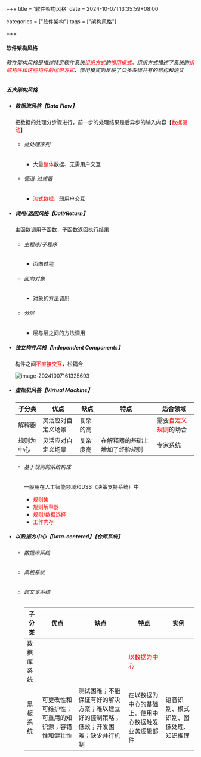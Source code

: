 +++
title = '软件架构风格'
date = 2024-10-07T13:35:59+08:00

categories = ["软件架构"]
tags = ["架构风格"]

+++



#### 软件架构风格



###### 软件架构风格是描述特定软件系统<font color='red'>组织方式</font>的<font color='red'>惯用模式</font>。组织方式描述了系统的<font color='red'>组成构件和这些构件的组织方式</font>，惯用模式则反映了众多系统共有的结构和语义



##### 五大架构风格

- ##### 数据流风格【Data Flow】

  把数据的处理分步骤进行，前一步的处理结果是后异步的输入内容【<font color='red'>数据驱动</font>】

  - ###### 批处理序列

    - 大量<font color='red'>整体</font>数据、无需用户交互

  - ###### 管道-过滤器

    - <font color='red'>流式数据</font>、弱用户交互

- ##### 调用/返回风格【Call/Return】

  主函数调用子函数，子函数返回执行结果

  - ###### 主程序/子程序

    - 面向过程

  - ###### 面向对象

    - 对象的方法调用

  - ###### 分层

    - 层与层之间的方法调用

- ##### 独立构件风格【Independent Components】

  构件之间<font color='red'>不直接交互</font>，松耦合

  ![image-20241007161325693](https://filestore.lifepoem.fun/know/202410071613730.png)

- ##### 虚拟机风格【Virtual Machine】

  | 子分类     | 优点 | 缺点 | 特点 | 适合领域 |
  | ---------- | ---- | ---- | ---- | -------- |
  | 解释器     | 灵活应对自定义场景 | 复杂的高 |      | 需要<font color='red'>自定义规则</font>的场合 |
  | 规则为中心 | 灵活应对自定义场景 | 复杂度高 | 在解释器的基础上增加了经验规则 | 专家系统 |

  - ###### 基于规则的系统构成

    一般用在人工智能领域和DSS（决策支持系统）中

    - <font color='red'>规则集</font>
    - <font color='red'>规则解释器</font>
    - <font color='red'>规则/数据选择</font>
    - <font color='red'>工作内存</font>

- ##### 以数据为中心【Data-centered】【仓库系统】

  - ###### 数据库系统

  - ###### 黑板系统

  - ###### 超文本系统

    | 子分类     | 优点                                               | 缺点                                                         | 特点                                                 | 实例                                   |
    | ---------- | -------------------------------------------------- | ------------------------------------------------------------ | ---------------------------------------------------- | -------------------------------------- |
    | 数据库系统 |                                                    |                                                              | <font color='red'>以数据为中心</font>                |                                        |
    | 黑板系统   | 可更改性和可维护性；可重用的知识源；容错性和健壮性 | 测试困难；不能保证有好的解决方案；难以建立好的控制策略；低效；开发困难；缺少并行机制 | 在以数据为中心的基础上，使用中心数据触发业务逻辑部件 | 语音识别、模式识别、图像处理、知识推理 |

    

